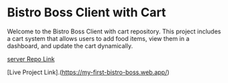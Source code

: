 # Bistro Boss Client with Cart
Welcome to the Bistro Boss Client with cart repository. This project includes a cart system that allows users to add food items, view them in a dashboard, and update the cart dynamically.

[server Repo Link](https://github.com/ProgrammingHero1/bistro-boss-server-with-cart-part_4)

[Live Project Link].(https://my-first-bistro-boss.web.app/)



